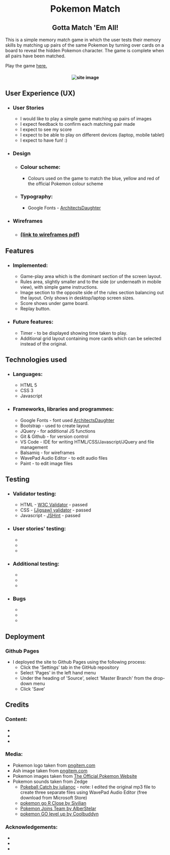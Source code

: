 <h1 align="center">Pokemon Match</h1>
<h2 align="center">Gotta Match 'Em All!</h2>

This is a simple memory match game in which the user tests their memory skills by matching up pairs of the same Pokemon by turning over cards on a board to reveal the hidden Pokemon character. The game is complete when all pairs have been matched.

Play the game [here.](https://danbob81.github.io/Pokemon_Match/)

<h4 align="center"><img src="docs/" alt="site image"></h4>

## User Experience (UX) 
- ### User Stories
    - I would like to play a simple game matching up pairs of images
    - I expect feedback to confirm each matching pair made
    - I expect to see my score
    - I expect to be able to play on different devices (laptop, mobile tablet)
    - I expect to have fun! :)

- ### Design
    - ### Colour scheme:
        - Colours used on the game to match the blue, yellow and red of the official Pokemon colour scheme
    - ### Typography:
        - Google Fonts - [ArchitectsDaughter](https://bit.ly/3EwQP1N)

- ### Wireframes
    - ### [(link to wireframes pdf)](docs/readme_items/pokemon_match_wireframe.pdf)

## Features

- ### Implemented:
    - Game-play area which is the dominant section of the screen layout.
    - Rules area, slightly smaller and to the side (or underneath in mobile view), with simple game instructions.
    - Image section to the opposite side of the rules section balancing out the layout. Only shows in desktop/laptop screen sizes.
    - Score shows under game board.
    - Replay button.

- ### Future features:
    - Timer - to be displayed showing time taken to play.
    - Additional grid layout containing more cards which can be selected instead of the original.

## Technologies used

- ### Languages:
    - HTML 5
    - CSS 3
    - Javascript

- ### Frameworks, libraries and programmes:
    - Google Fonts - font used [ArchitectsDaughter](https://bit.ly/3EwQP1N)
    - Bootstrap - used to create layout
    - JQuery - for additional JS functions
    - Git & Github - for version control
    - VS Code - IDE for writing HTML/CSS/Javascript/JQuery and file management
    - Balsamiq - for wireframes
    - WavePad Audio Editor - to edit audio files
    - Paint -  to edit image files
    
## Testing

- ### Validator testing:
    - HTML - [W3C Validator](https://bit.ly/31qLrPD) - passed
    - CSS - [(Jigsaw) validator](https://bit.ly/3nMSs4G) - passed
    - Javascript - [JSHint](https://jshint.com/) - passed

- ### User stories' testing:
    -
    -
    -

- ### Additional testing:
    -
    -
    -

- ### Bugs
    -
    -
    -

## Deployment
### Github Pages
- I deployed the site to Github Pages using the following process:
    - Click the 'Settings' tab in the GitHub repository
    - Select 'Pages' in the left hand menu
    - Under the heading of 'Source', select 'Master Branch' from the drop-down menu
    - Click 'Save'


## Credits

### Content:
- 
- 
- 
### Media:
- Pokemon logo taken from [pngitem.com](https://bit.ly/2ZPHsvp)
- Ash image taken from [pngitem.com](https://bit.ly/3jWp1Mf)
- Pokemon images taken from [The Official Pokemon Website](https://bit.ly/3w0eDIa)
- Pokemon sounds taken from Zedge 
    - [Pokeball Catch by julianoc](https://bit.ly/3pX7PtN) - note: I edited the original mp3 file to create three separate files using WavePad Audio Editor (free download from Microsoft Store)
    - [pokemon go R Close by Sivilian](https://bit.ly/3bt0bPF)
    - [Pokemon Joins Team by AlberStelar](https://bit.ly/3mArm12)
    - [pokemon GO level up by Coolbuddyn](https://bit.ly/3BtOToV)

### Acknowledgements:
- 
- 
- 

